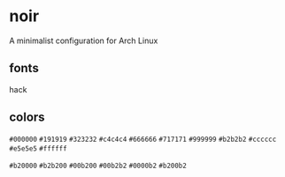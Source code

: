# noir
A minimalist configuration for Arch Linux
## fonts
  hack
## colors
  `#000000`
  `#191919`
  `#323232`
  `#c4c4c4`
  `#666666`
  `#717171`
  `#999999`
  `#b2b2b2`
  `#cccccc`
  `#e5e5e5`
  `#ffffff`

  `#b20000`
  `#b2b200`
  `#00b200`
  `#00b2b2`
  `#0000b2`
  `#b200b2`

